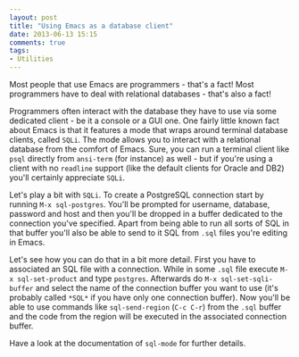 ```yaml
---
layout: post
title: "Using Emacs as a database client"
date: 2013-06-13 15:15
comments: true
tags:
- Utilities
---
```


Most people that use Emacs are programmers - that's a fact!
Most programmers have to deal with relational databases - that's also a fact!

Programmers often interact with the database they have to use via some
dedicated client - be it a console or a GUI one. One fairly little
known fact about Emacs is that it features a mode that wraps around
terminal database clients, called `SQLi`. The mode allows you to
interact with a relational database from the comfort of Emacs. Sure,
you can run a terminal client like `psql` directly from `ansi-term`
(for instance) as well - but if you're using a client with no
`readline` support (like the default clients for Oracle and DB2)
you'll certainly appreciate `SQLi`.

Let's play a bit with `SQLi`. To create a PostgreSQL connection start
by running `M-x sql-postgres`. You'll be prompted for username, database,
password and host and then you'll be dropped in a buffer dedicated to the
connection you've specified. Apart from being able to run all sorts of
SQL in that buffer you'll also be able to send to it SQL from `.sql`
files you're editing in Emacs.

Let's see how you can do that in a bit more detail.  First you have to
associated an SQL file with a connection. While in some `.sql` file
execute `M-x sql-set-product` and type `postgres`. Afterwards do `M-x
sql-set-sqli-buffer` and select the name of the connection buffer you
want to use (it's probably called `*SQL*` if you have only one
connection buffer).  Now you'll be able to use commands like
`sql-send-region` (`C-c C-r`) from the `.sql` buffer and the code from
the region will be executed in the associated connection buffer.

Have a look at the documentation of `sql-mode` for further details.
